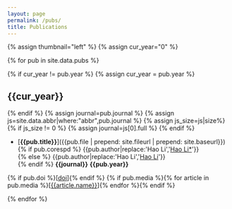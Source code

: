 ```yaml
---
layout: page
permalink: /pubs/
title: Publications
---
```


<!-- ## Publications -->

{% assign thumbnail="left" %}
{% assign cur_year="0" %}

{% for pub in site.data.pubs %}
<!-- {% if pub.image %}
{% include image.html url=pub.image caption="" height="100px" align=thumbnail %}
{% endif %} -->
{% if cur_year != pub.year %}
{% assign cur_year = pub.year %}
## {{cur_year}}
{% endif %}
{% assign journal=pub.journal %}
{% assign js=site.data.abbr|where:"abbr",pub.journal %}
{% assign js_size=js|size%}
{% if js_size != 0 %}
{% assign journal=js[0].full %}
{% endif %}
* [**{{pub.title}}**]({{pub.file | prepend: site.fileurl | prepend: site.baseurl}})<br />
{% if pub.corespd %}
{{pub.author|replace:'Hao Li','<u>Hao Li*</u>'}}<br />
{% else %}
{{pub.author|replace:'Hao Li','<u>Hao Li</u>'}}<br />
{% endif %}
**{{journal}}** **{{pub.year}}**
<!-- {% if pub.note %} *({{pub.note}})* {% endif %}  -->
{% if pub.doi %}[[doi]({{pub.doi}})]{% endif %}
{% if pub.media %}{% for article in pub.media %}[[{{article.name}}]({{article.url}})]{% endfor %}{% endif %}

{% endfor %}
